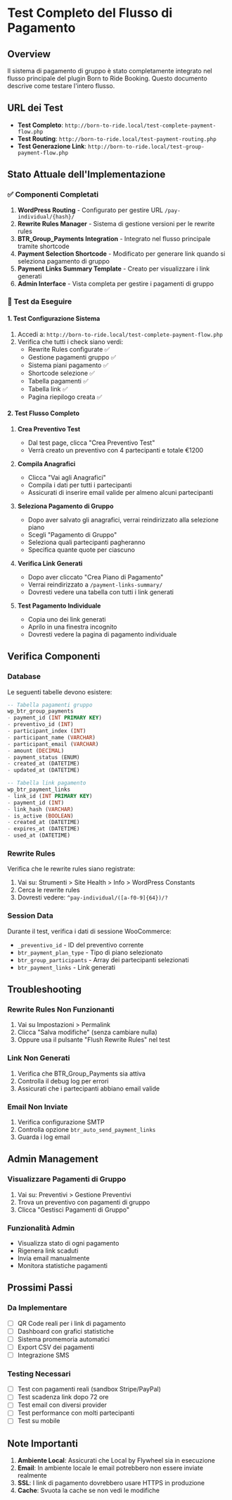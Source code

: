 # Test Completo del Flusso di Pagamento

## Overview
Il sistema di pagamento di gruppo è stato completamente integrato nel flusso principale del plugin Born to Ride Booking. Questo documento descrive come testare l'intero flusso.

## URL dei Test
- **Test Completo**: `http://born-to-ride.local/test-complete-payment-flow.php`
- **Test Routing**: `http://born-to-ride.local/test-payment-routing.php`
- **Test Generazione Link**: `http://born-to-ride.local/test-group-payment-flow.php`

## Stato Attuale dell'Implementazione

### ✅ Componenti Completati
1. **WordPress Routing** - Configurato per gestire URL `/pay-individual/{hash}/`
2. **Rewrite Rules Manager** - Sistema di gestione versioni per le rewrite rules
3. **BTR_Group_Payments Integration** - Integrato nel flusso principale tramite shortcode
4. **Payment Selection Shortcode** - Modificato per generare link quando si seleziona pagamento di gruppo
5. **Payment Links Summary Template** - Creato per visualizzare i link generati
6. **Admin Interface** - Vista completa per gestire i pagamenti di gruppo

### 🔄 Test da Eseguire

#### 1. Test Configurazione Sistema
1. Accedi a: `http://born-to-ride.local/test-complete-payment-flow.php`
2. Verifica che tutti i check siano verdi:
   - Rewrite Rules configurate ✅
   - Gestione pagamenti gruppo ✅
   - Sistema piani pagamento ✅
   - Shortcode selezione ✅
   - Tabella pagamenti ✅
   - Tabella link ✅
   - Pagina riepilogo creata ✅

#### 2. Test Flusso Completo
1. **Crea Preventivo Test**
   - Dal test page, clicca "Crea Preventivo Test"
   - Verrà creato un preventivo con 4 partecipanti e totale €1200

2. **Compila Anagrafici**
   - Clicca "Vai agli Anagrafici"
   - Compila i dati per tutti i partecipanti
   - Assicurati di inserire email valide per almeno alcuni partecipanti

3. **Seleziona Pagamento di Gruppo**
   - Dopo aver salvato gli anagrafici, verrai reindirizzato alla selezione piano
   - Scegli "Pagamento di Gruppo"
   - Seleziona quali partecipanti pagheranno
   - Specifica quante quote per ciascuno

4. **Verifica Link Generati**
   - Dopo aver cliccato "Crea Piano di Pagamento"
   - Verrai reindirizzato a `/payment-links-summary/`
   - Dovresti vedere una tabella con tutti i link generati

5. **Test Pagamento Individuale**
   - Copia uno dei link generati
   - Aprilo in una finestra incognito
   - Dovresti vedere la pagina di pagamento individuale

## Verifica Componenti

### Database
Le seguenti tabelle devono esistere:
```sql
-- Tabella pagamenti gruppo
wp_btr_group_payments
- payment_id (INT PRIMARY KEY)
- preventivo_id (INT)
- participant_index (INT)
- participant_name (VARCHAR)
- participant_email (VARCHAR)
- amount (DECIMAL)
- payment_status (ENUM)
- created_at (DATETIME)
- updated_at (DATETIME)

-- Tabella link pagamento
wp_btr_payment_links
- link_id (INT PRIMARY KEY)
- payment_id (INT)
- link_hash (VARCHAR)
- is_active (BOOLEAN)
- created_at (DATETIME)
- expires_at (DATETIME)
- used_at (DATETIME)
```

### Rewrite Rules
Verifica che le rewrite rules siano registrate:
1. Vai su: Strumenti > Site Health > Info > WordPress Constants
2. Cerca le rewrite rules
3. Dovresti vedere: `^pay-individual/([a-f0-9]{64})/?`

### Session Data
Durante il test, verifica i dati di sessione WooCommerce:
- `_preventivo_id` - ID del preventivo corrente
- `btr_payment_plan_type` - Tipo di piano selezionato
- `btr_group_participants` - Array dei partecipanti selezionati
- `btr_payment_links` - Link generati

## Troubleshooting

### Rewrite Rules Non Funzionanti
1. Vai su Impostazioni > Permalink
2. Clicca "Salva modifiche" (senza cambiare nulla)
3. Oppure usa il pulsante "Flush Rewrite Rules" nel test

### Link Non Generati
1. Verifica che BTR_Group_Payments sia attiva
2. Controlla il debug log per errori
3. Assicurati che i partecipanti abbiano email valide

### Email Non Inviate
1. Verifica configurazione SMTP
2. Controlla opzione `btr_auto_send_payment_links`
3. Guarda i log email

## Admin Management

### Visualizzare Pagamenti di Gruppo
1. Vai su: Preventivi > Gestione Preventivi
2. Trova un preventivo con pagamenti di gruppo
3. Clicca "Gestisci Pagamenti di Gruppo"

### Funzionalità Admin
- Visualizza stato di ogni pagamento
- Rigenera link scaduti
- Invia email manualmente
- Monitora statistiche pagamenti

## Prossimi Passi

### Da Implementare
- [ ] QR Code reali per i link di pagamento
- [ ] Dashboard con grafici statistiche
- [ ] Sistema promemoria automatici
- [ ] Export CSV dei pagamenti
- [ ] Integrazione SMS

### Testing Necessari
- [ ] Test con pagamenti reali (sandbox Stripe/PayPal)
- [ ] Test scadenza link dopo 72 ore
- [ ] Test email con diversi provider
- [ ] Test performance con molti partecipanti
- [ ] Test su mobile

## Note Importanti

1. **Ambiente Local**: Assicurati che Local by Flywheel sia in esecuzione
2. **Email**: In ambiente locale le email potrebbero non essere inviate realmente
3. **SSL**: I link di pagamento dovrebbero usare HTTPS in produzione
4. **Cache**: Svuota la cache se non vedi le modifiche